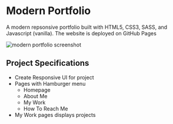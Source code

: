 # Modern Portfolio

A modern repsonsive portfolio built with HTML5, CSS3, SASS, and Javascript (vanilla).  The website is deployed on GitHub Pages

![modern portfolio screenshot](./README_SCREENSHOTS/MODERN_PORTFOLIO.png)

## Project Specifications

- Create Responsive UI for project
- Pages with Hamburger menu
  - Homepage
  - About Me
  - My Work
  - How To Reach Me
- My Work pages displays projects
